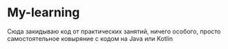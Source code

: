 # My-learning

Сюда закидываю код от практических занятий, ничего особого, просто самостоятельное ковыряние с кодом на Java или Kotlin
